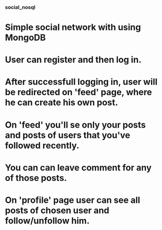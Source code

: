 ### social_nosql
# Simple social network with using MongoDB
# User can register and then log in.
# After successfull logging in, user will be redirected on 'feed' page, where he can create his own post.
# On 'feed'  you'll se only your posts and posts of users that you've followed recently.
# You can can leave comment for any of those posts.
# On 'profile' page user can see all posts of chosen user and follow/unfollow him.
